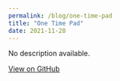 ```yaml
---
permalink: /blog/one-time-pad
title: "One Time Pad"
date: 2021-11-28
---
```


No description available.

[View on GitHub](https://github.com/ozgurural/One-Time-Pad)
